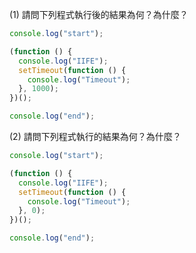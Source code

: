 (1) 請問下列程式執行後的結果為何？為什麼？

```js
console.log("start");

(function () {
  console.log("IIFE");
  setTimeout(function () {
    console.log("Timeout");
  }, 1000);
})();

console.log("end");
```

(2) 請問下列程式執行的結果為何？為什麼？

```js
console.log("start");

(function () {
  console.log("IIFE");
  setTimeout(function () {
    console.log("Timeout");
  }, 0);
})();

console.log("end");
```
